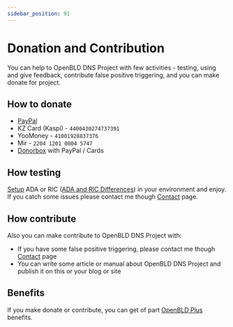 ```yaml
---
sidebar_position: 91
---
```


# Donation and Contribution

You can help to OpenBLD DNS Project with few activities - testing, using and give feedback, contribute false positive triggering, and you can make donate for project.

## How to donate

* [PayPal](https://www.paypal.com/paypalme/m0zgen)
* KZ Card (Kaspi) - `4400430274737391`
* YooMoney - `41001928837376`
* Mir - `2204 1201 0804 5747`
* [Donorbox](https://donorbox.org/open-bld-dns-donation?default_interval=m&amount=30) with PayPal / Cards

## How testing

[Setup](/docs/category/get-started) ADA or RIC ([ADA and RIC Differences](/docs/overwiew/how-it-works#ada-vs-ric)) in your environment and enjoy. 
If you catch some issues please contact me though [Contact](/docs/contacts.md) page.

## How contribute

Also you can make contribute to OpenBLD DNS Project with:

* If you have some false positive triggering, please contact me though [Contact](/docs/contacts.md) page
* You can write some article or manual about OpenBLD DNS Project and publish it on this or your blog or site

## Benefits

If you make donate or contribute, you can get of part [OpenBLD Plus](/docs/overwiew/4.openbld-plus.md) benefits.
